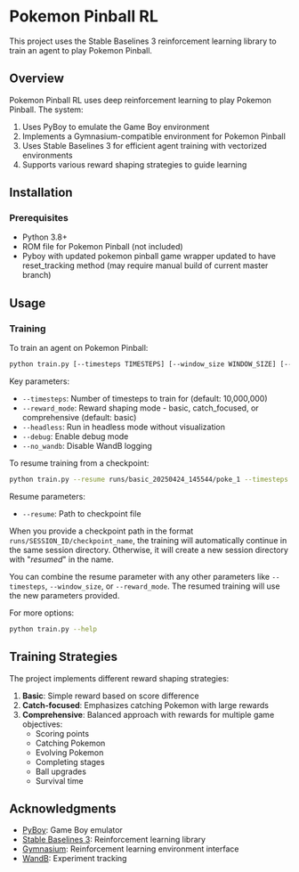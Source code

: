 # Pokemon Pinball RL

This project uses the Stable Baselines 3 reinforcement learning library to train an agent to play Pokemon Pinball.

## Overview

Pokemon Pinball RL uses deep reinforcement learning to play Pokemon Pinball. The system:

1. Uses PyBoy to emulate the Game Boy environment
2. Implements a Gymnasium-compatible environment for Pokemon Pinball
3. Uses Stable Baselines 3 for efficient agent training with vectorized environments
4. Supports various reward shaping strategies to guide learning

## Installation

### Prerequisites

- Python 3.8+
- ROM file for Pokemon Pinball (not included)
- Pyboy with updated pokemon pinball game wrapper updated to have reset_tracking method (may require manual build of current master branch)

## Usage

### Training

To train an agent on Pokemon Pinball:

```bash
python train.py [--timesteps TIMESTEPS] [--window_size WINDOW_SIZE] [--reward_mode REWARD_MODE]
```

Key parameters:
- `--timesteps`: Number of timesteps to train for (default: 10,000,000)
- `--reward_mode`: Reward shaping mode - basic, catch_focused, or comprehensive (default: basic)
- `--headless`: Run in headless mode without visualization
- `--debug`: Enable debug mode
- `--no_wandb`: Disable WandB logging

To resume training from a checkpoint:
```bash
python train.py --resume runs/basic_20250424_145544/poke_1 --timesteps 5000000
```

Resume parameters:
- `--resume`: Path to checkpoint file 

When you provide a checkpoint path in the format `runs/SESSION_ID/checkpoint_name`, the training will automatically continue in the same session directory. Otherwise, it will create a new session directory with "_resumed_" in the name.

You can combine the resume parameter with any other parameters like `--timesteps`, `--window_size`, or `--reward_mode`. The resumed training will use the new parameters provided.

For more options:
```bash
python train.py --help
```

## Training Strategies

The project implements different reward shaping strategies:

1. **Basic**: Simple reward based on score difference
2. **Catch-focused**: Emphasizes catching Pokemon with large rewards
3. **Comprehensive**: Balanced approach with rewards for multiple game objectives:
   - Scoring points
   - Catching Pokemon
   - Evolving Pokemon
   - Completing stages
   - Ball upgrades
   - Survival time

## Acknowledgments

- [PyBoy](https://github.com/Baekalfen/PyBoy): Game Boy emulator
- [Stable Baselines 3](https://github.com/DLR-RM/stable-baselines3): Reinforcement learning library
- [Gymnasium](https://gymnasium.farama.org/): Reinforcement learning environment interface
- [WandB](https://wandb.ai/): Experiment tracking